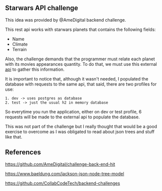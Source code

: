 ## Starwars API challenge
This idea was provided by @AmeDigital backend challenge.

This rest api works with starwars planets that contains the following fields:
- Name
- Climate
- Terrain

Also, the challenge demands that the programmer must relate each planet with its movies appearances quantity. To do that, we must use this external [api](https://swapi.co/) to gather this information.

It is important to notice that, although it wasn't needed, I populated the database with requests to the same api, that said, there are two profiles for use:

    1. dev -> uses postgres as database
    2. test -> just the usual h2 in memory database

So everytime you run the application, either on dev or test profile, 6 requests will be made to the external api to populate the database. 

This was not part of the challenge but I really thought that would be a good exercise to overcome as I was obligated to read about json trees and stuff like that.

## References
https://github.com/AmeDigital/challenge-back-end-hit

https://www.baeldung.com/jackson-json-node-tree-model

https://github.com/CollabCodeTech/backend-challenges